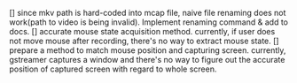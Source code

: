 [] since mkv path is hard-coded into mcap file, naive file renaming does not work(path to video is being invalid). Implement renaming command & add to docs.
[] accurate mouse state acquisition method. currently, if user does not move mouse after recording, there's no way to extract mouse state.
[] prepare a method to match mouse position and capturing screen. currently, gstreamer captures a window and there's no way to figure out the accurate position of captured screen with regard to whole screen.